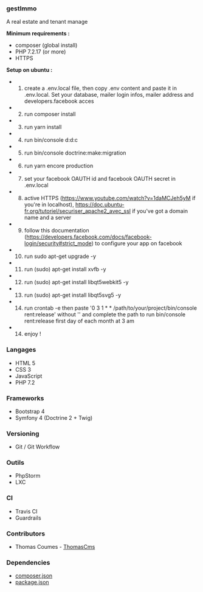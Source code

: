 ### gestImmo
A real estate and tenant manage

**Minimum requirements :**
* composer (global install)
* PHP 7.2.17 (or more)
* HTTPS

**Setup on ubuntu :**
* 1) create a .env.local file, then copy .env content and paste it in .env.local. Set your database, mailer login infos, mailer address and developers.facebook acces
* 2) run composer install
* 3) run yarn install
* 4) run bin/console d:d:c
* 5) run bin/console doctrine:make:migration
* 6) run yarn encore production
* 7) set your facebook OAUTH id and facebook OAUTH secret in .env.local
* 8) active HTTPS (https://www.youtube.com/watch?v=1daMCJeh5yM if you're in localhost), https://doc.ubuntu-fr.org/tutoriel/securiser_apache2_avec_ssl if you've got a domain name and a server
* 9) follow this documentation (https://developers.facebook.com/docs/facebook-login/security#strict_mode) to configure your app on facebook
* 10) run sudo apt-get upgrade -y
* 11) run (sudo) apt-get install xvfb -y
* 12) run (sudo) apt-get install libqt5webkit5 -y
* 13) run (sudo) apt-get install libqt5svg5 -y
* 14) run crontab -e then paste '0 3 1 * * /path/to/your/project/bin/console rent:release' without '' and complete the path to run bin/console rent:release first day of each month at 3 am
* 14) enjoy !

### Langages
* HTML 5
* CSS 3
* JavaScript
* PHP 7.2

### Frameworks
* Bootstrap 4
* Symfony 4 (Doctrine 2 + Twig)

### Versioning
* Git / Git Workflow

### Outils
* PhpStorm
* LXC

### CI
* Travis CI
* Guardrails

### Contributors
* Thomas Coumes - [ThomasCms](https://github.com/ThomasCms)

### Dependencies
* [composer.json](composer.json)
* [package.json](package.json)
